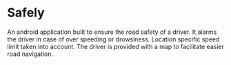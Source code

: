 # Safely
An android application built to ensure the road safety of a driver. It alarms the driver in case of over speeding or drowsiness. Location specific speed limit taken into account. The driver is provided with a map to facilitate easier road navigation.
